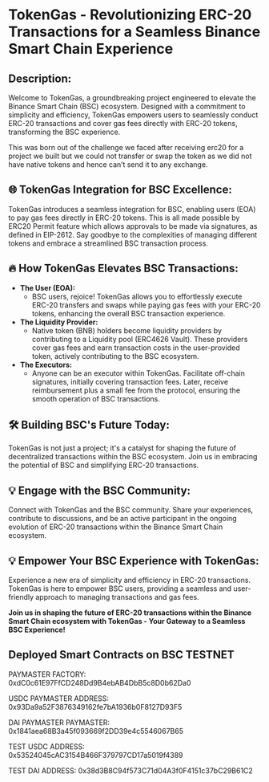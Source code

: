 # TokenGas - Revolutionizing ERC-20 Transactions for a Seamless Binance Smart Chain Experience

## Description:

Welcome to TokenGas, a groundbreaking project engineered to elevate the Binance Smart Chain (BSC) ecosystem. Designed with a commitment to simplicity and efficiency, TokenGas empowers users to seamlessly conduct ERC-20 transactions and cover gas fees directly with ERC-20 tokens, transforming the BSC experience.

This was born out of the challenge we faced after receiving erc20 for a project we built but we could not transfer or swap the token as we did not have native tokens and hence can’t send it to any exchange.

## 🌐 TokenGas Integration for BSC Excellence:

TokenGas introduces a seamless integration for BSC, enabling users (EOA) to pay gas fees directly in ERC-20 tokens. This is all made possible by ERC20 Permit feature which allows approvals to be made via signatures, as defined in EIP-2612. Say goodbye to the complexities of managing different tokens and embrace a streamlined BSC transaction process.

## 🔥 How TokenGas Elevates BSC Transactions:

- **The User (EOA):**
  - BSC users, rejoice! TokenGas allows you to effortlessly execute ERC-20 transfers and swaps while paying gas fees with your ERC-20 tokens, enhancing the overall BSC transaction experience.
- **The Liquidity Provider:**
  - Native token (BNB) holders become liquidity providers by contributing to a Liquidity pool (ERC4626 Vault). These providers cover gas fees and earn transaction costs in the user-provided token, actively contributing to the BSC ecosystem.
- **The Executors:**
  - Anyone can be an executor within TokenGas. Facilitate off-chain signatures, initially covering transaction fees. Later, receive reimbursement plus a small fee from the protocol, ensuring the smooth operation of BSC transactions.

## 🛠️ Building BSC's Future Today:

TokenGas is not just a project; it's a catalyst for shaping the future of decentralized transactions within the BSC ecosystem. Join us in embracing the potential of BSC and simplifying ERC-20 transactions.

## 💡 Engage with the BSC Community:

Connect with TokenGas and the BSC community. Share your experiences, contribute to discussions, and be an active participant in the ongoing evolution of ERC-20 transactions within the Binance Smart Chain ecosystem.

## 💡 Empower Your BSC Experience with TokenGas:

Experience a new era of simplicity and efficiency in ERC-20 transactions. TokenGas is here to empower BSC users, providing a seamless and user-friendly approach to managing transactions and gas fees.

**Join us in shaping the future of ERC-20 transactions within the Binance Smart Chain ecosystem with TokenGas - Your Gateway to a Seamless BSC Experience!**

## Deployed Smart Contracts on BSC TESTNET

PAYMASTER FACTORY: 0xdC0c61E97FfCD248Dd9B4ebAB4DbB5c8D0b62Da0

USDC PAYMASTER ADDRESS: 0x93Da9a52F3876349162fe7bA1936b0F8127D93F5

DAI PAYMASTER PAYMASTER: 0x1841aea68B3a45f093669f2DD39e4c5546067B65

TEST USDC ADDRESS: 0x53524045cAC3154B466F379797CD17a5019f4389

TEST DAI ADDRESS: 0x38d3B8C94f573C71d04A3f0F4151c37bC29B61C2
